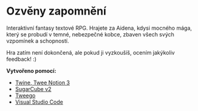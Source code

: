 # Ozvěny zapomnění
Interaktivní fantasy textové RPG. Hrajete za Aidena, kdysi mocného mága, který se probudí v temné, nebezpečné kobce, zbaven všech svých vzpomínek a schopností. 
 
Hra zatím není dokončená, ale pokud ji vyzkoušíš, ocením jakýkoliv feedback! :)

**Vytvořeno pomocí:** 
- [Twine, Twee Notion 3](https://twinery.org)
- [SugarCube v2](https://github.com/tmedwards/sugarcube-2/tree/v2-develop)
- [Tweego](https://github.com/tmedwards/tweego)
- [Visual Studio Code](https://code.visualstudio.com)

